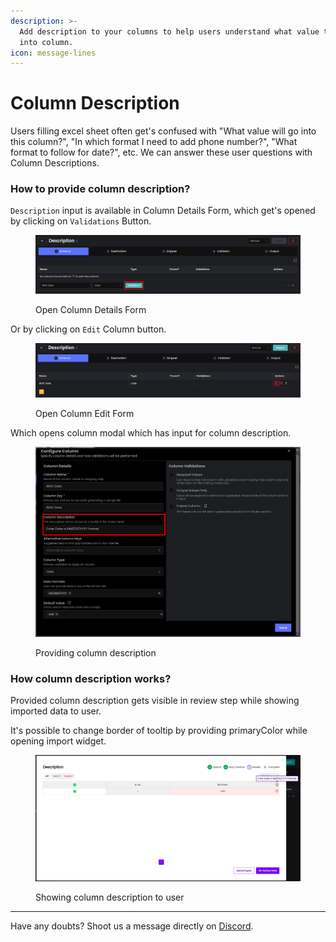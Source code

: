 ```yaml
---
description: >-
  Add description to your columns to help users understand what value to put
  into column.
icon: message-lines
---
```


# Column Description

Users filling excel sheet often get's confused with "What value will go into this column?", "In which format I need to add phone number?", "What format to follow for date?", etc. We can answer these user questions with Column Descriptions.

### How to provide column description?

`Description` input is available in Column Details Form, which get's opened by clicking on `Validations` Button.

<figure><img src="../.gitbook/assets/image (61).png" alt=""><figcaption><p>Open Column Details Form</p></figcaption></figure>

Or by clicking on `Edit` Column button.

<figure><img src="../.gitbook/assets/image (62).png" alt=""><figcaption><p>Open Column Edit Form</p></figcaption></figure>

Which opens column modal which has input for column description.

<figure><img src="../.gitbook/assets/image (65).png" alt=""><figcaption><p>Providing column description</p></figcaption></figure>

### How column description works?

Provided column description gets visible in review step while showing imported data to user.

It's possible to change border of tooltip by providing primaryColor while opening import widget.

<figure><img src="../.gitbook/assets/image (66).png" alt=""><figcaption><p>Showing column description to user</p></figcaption></figure>

***

Have any doubts? Shoot us a message directly on [Discord](https://discord.impler.io).
